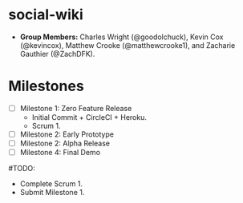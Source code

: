 # social-wiki
- **Group Members:** Charles Wright (@goodolchuck), Kevin Cox (@kevincox), Matthew Crooke (@matthewcrooke1), and Zacharie Gauthier (@ZachDFK).

# Milestones
- [ ] Milestone 1: Zero Feature Release
  - Initial Commit + CircleCI + Heroku.
  - Scrum 1.
- [ ] Milestone 2: Early Prototype
- [ ] Milestone 2: Alpha Release
- [ ] Milestone 4: Final Demo

#TODO:
- Complete Scrum 1.
- Submit Milestone 1.
